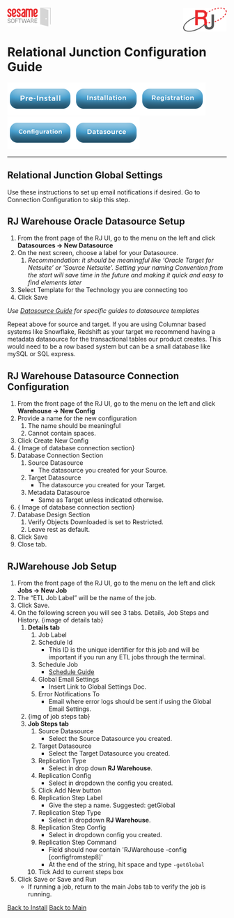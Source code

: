 <img  src="../images/SesameSoftwareLogo-2020Final.png" width="100"><img align=right src="../images/RJOrbitLogo-2021Final.png" width="100">

# Relational Junction Configuration Guide

[![Pre-Installation](../images/Button_PreInstall.png)](../README.md)[![Installation](../images/Button_Installation.png)](installguide.md)[![Registration](../images/Button_Registration.png)](RegistrationGuide.md)[![Configuration](../images/Button_Configuration.png)](configurationGuide.md)[![Datasource](../images/Button_Datasource.png)](../Datasources/README.md)

---

## Relational Junction Global Settings

Use these instructions to set up email notifications if desired. Go to Connection Configuration to skip this step.

## RJ Warehouse Oracle Datasource Setup

1. From the front page of the RJ UI, go to the menu on the left and click **Datasources &rarr; New Datasource**
2. On the next screen, choose a label for your Datasource.
   1. *Recommendation: it should be meaningful like ‘Oracle Target for Netsuite’ or 'Source Netsuite'. Setting your naming Convention from the start will save time in the future and making it quick and easy to find elements later*
3. Select Template for the Technology you are connecting too
4. Click Save

*Use [Datasource Guide](../Datasources/README.md) for specific guides to datasource templates*

Repeat above for source and target. If you are using Columnar based systems like Snowflake, Redshift as your target we recommend having a metadata datasource for the transactional tables our product creates. This would need to be a row based system but can be a small database like mySQL or SQL express.

## RJ Warehouse Datasource Connection Configuration

1. From the front page of the RJ UI, go to the menu on the left and click **Warehouse &rarr; New Config**
2. Provide a name for the new configuration
   1. The name should be meaningful
   2. Cannot contain spaces.
3. Click Create New Config
4. { Image of database connection section}
5. Database Connection Section
   1. Source Datasource
      * The datasource you created for your Source.
   2. Target Datasource
      * The datasource you created for your Target.
   3. Metadata Datasource
      * Same as Target unless indicated otherwise.
6. { Image of database connection section}
7. Database Design Section
   1. Verify Objects Downloaded is set to Restricted.
   2. Leave rest as default.
8. Click Save
9. Close tab.

## RJWarehouse Job Setup

1. From the front page of the RJ UI, go to the menu on the left and click **Jobs &rarr; New Job**
2. The “ETL Job Label” will be the name of the job.
3. Click Save.
4. On the following screen you will see 3 tabs. Details, Job Steps and History.
{image of details tab}
   1. **Details tab**
      1. Job Label
      2. Schedule Id
         * This ID is the unique identifier for this job and will be important if you run any ETL jobs through the terminal.
      1. Schedule Job
         * [Schedule Guide](Schedule.md)
      2. Global Email Settings
         * Insert Link to Global Settings Doc.
      3. Error Notifications To
         * Email where error logs should be sent if using the Global Email Settings.
   1. {img of job steps tab}
   2. **Job Steps tab**
      1. Source Datasource
         * Select the Source Datasource you created.
      2. Target Datasource
         * Select the Target Datasource you created.
      3. Replication Type
         * Select in drop down **RJ Warehouse**.
      4. Replication Config
         * Select in dropdown the config you created.
      2. Click Add New button
      3. Replication Step Label
         * Give the step a name. Suggested: getGlobal
      1. Replication Step Type
         * Select in dropdown **RJ Warehouse**.
      1. Replication Step Config
         * Select in dropdown config you created.
      1. Replication Step Command
          * Field should now contain 'RJWarehouse -config [configfromstep8]'
          * At the end of the string, hit space and type ```-getGlobal```
      1. Tick Add to current steps box
1. Click Save or Save and Run
   * If running a job, return to the main Jobs tab to verify the job is running.

[Back to Install](../guides/configurationGuide.md)
[Back to Main](../README.md)
